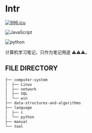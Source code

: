 # Intr

<a href="https://996.icu"><img src="https://img.shields.io/badge/link-996.icu-red.svg" alt="996.icu" /></a>

![JavaScript](https://img.shields.io/badge/JavaScript-support-brightgreen.svg)

![python](https://img.shields.io/badge/python-support-brightgreen.svg)

计算机学习笔记，只作为笔记用途 :warning::warning::warning:。

## FILE DIRECTORY

```mk
├── computer-system
│  ├── Linux
│  ├── network
│  ├── SQL
│  └── win
├── data-structures-and-algorithms
├── language
│  ├── c
│  └── python
├── manual
└── tool
```
